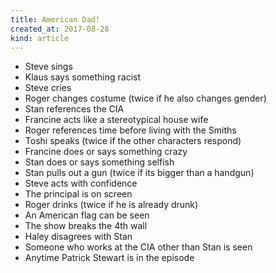 ```yaml
---
title: American Dad!
created_at: 2017-08-28
kind: article
---
```

- Steve sings
- Klaus says something racist
- Steve cries
- Roger changes costume (twice if he also changes gender)
- Stan references the CIA
- Francine acts like a stereotypical house wife
- Roger references time before living with the Smiths
- Toshi speaks (twice if the other characters respond)
- Francine does or says something crazy
- Stan does or says something selfish
- Stan pulls out a gun (twice if its bigger than a handgun) 
- Steve acts with confidence
- The principal is on screen
- Roger drinks (twice if he is already drunk)
- An American flag can be seen
- The show breaks the 4th wall 
- Haley disagrees with Stan
- Someone who works at the CIA other than Stan is seen
- Anytime Patrick Stewart is in the episode
